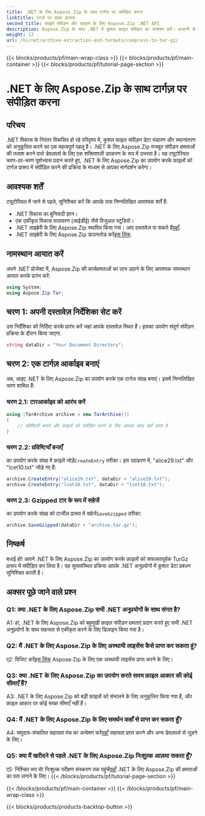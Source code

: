 ```yaml
---
title: .NET के लिए Aspose.Zip के साथ टार्गज़ पर संपीड़ित करना
linktitle: टार्ग्ज़ पर दबाव डालना
second_title: फ़ाइलें संपीड़न और संग्रहण के लिए Aspose.Zip .NET API
description: Aspose.Zip के साथ .NET में कुशल फ़ाइल संपीड़न का अन्वेषण करें। आसानी से टारजीज़ पर संपीड़ित करें।
weight: 12
url: /hi/net/archive-extraction-and-formats/compress-to-tar-gz/
---
```


{{< blocks/products/pf/main-wrap-class >}}
{{< blocks/products/pf/main-container >}}
{{< blocks/products/pf/tutorial-page-section >}}

# .NET के लिए Aspose.Zip के साथ टार्गज़ पर संपीड़ित करना

## परिचय

.NET विकास के निरंतर विकसित हो रहे परिदृश्य में, कुशल फ़ाइल संपीड़न डेटा भंडारण और स्थानांतरण को अनुकूलित करने का एक महत्वपूर्ण पहलू है। .NET के लिए Aspose.Zip मजबूत संपीड़न क्षमताओं की तलाश करने वाले डेवलपर्स के लिए एक शक्तिशाली उपकरण के रूप में उभरता है। यह ट्यूटोरियल चरण-दर-चरण पूर्वाभ्यास प्रदान करते हुए, .NET के लिए Aspose.Zip का उपयोग करके फ़ाइलों को टार्गज़ प्रारूप में संपीड़ित करने की प्रक्रिया के माध्यम से आपका मार्गदर्शन करेगा।

## आवश्यक शर्तें

ट्यूटोरियल में जाने से पहले, सुनिश्चित करें कि आपके पास निम्नलिखित आवश्यक शर्तें हैं:

- .NET विकास का बुनियादी ज्ञान।
- एक एकीकृत विकास वातावरण (आईडीई) जैसे विजुअल स्टूडियो।
-  .NET लाइब्रेरी के लिए Aspose.Zip स्थापित किया गया। आप दस्तावेज़ पा सकते हैं[यहाँ](https://reference.aspose.com/zip/net/).
-  .NET लाइब्रेरी के लिए Aspose.Zip डाउनलोड करें[इस लिंक](https://releases.aspose.com/zip/net/).

## नामस्थान आयात करें

अपने .NET प्रोजेक्ट में, Aspose.Zip की कार्यक्षमताओं का लाभ उठाने के लिए आवश्यक नामस्थान आयात करके प्रारंभ करें:

```csharp
using System;
using Aspose.Zip.Tar;
```

## चरण 1: अपनी दस्तावेज़ निर्देशिका सेट करें

उस निर्देशिका को निर्दिष्ट करके प्रारंभ करें जहां आपके दस्तावेज़ स्थित हैं। इसका उपयोग संपूर्ण संपीड़न प्रक्रिया के दौरान किया जाएगा.

```csharp
string dataDir = "Your Document Directory";
```

## चरण 2: एक टार्गज़ आर्काइव बनाएं

अब, आइए .NET के लिए Aspose.Zip का उपयोग करके एक टार्गज़ संग्रह बनाएं। इसमें निम्नलिखित चरण शामिल हैं:

### चरण 2.1: टारआर्काइव को आरंभ करें

```csharp
using (TarArchive archive = new TarArchive())
{
    // प्रविष्टियाँ बनाने और फ़ाइलों को संपीड़ित करने के लिए आपका कोड यहाँ जाता है
}
```

### चरण 2.2: प्रविष्टियाँ बनाएँ

 का उपयोग करके संग्रह में फ़ाइलें जोड़ें`CreateEntry` तरीका। इस उदाहरण में, "alice29.txt" और "lcet10.txt" जोड़े गए हैं:

```csharp
archive.CreateEntry("alice29.txt", dataDir + "alice29.txt");
archive.CreateEntry("lcet10.txt", dataDir + "lcet10.txt");
```

### चरण 2.3: Gzipped टार के रूप में सहेजें

 का उपयोग करके संग्रह को टार्जीज़ प्रारूप में सहेजें`SaveGzipped` तरीका:

```csharp
archive.SaveGzipped(dataDir + "archive.tar.gz");
```

## निष्कर्ष

बधाई हो! आपने .NET के लिए Aspose.Zip का उपयोग करके फ़ाइलों को सफलतापूर्वक TurGz प्रारूप में संपीड़ित कर लिया है। यह सुव्यवस्थित प्रक्रिया आपके .NET अनुप्रयोगों में कुशल डेटा प्रबंधन सुनिश्चित करती है।

## अक्सर पूछे जाने वाले प्रश्न

### Q1: क्या .NET के लिए Aspose.Zip सभी .NET अनुप्रयोगों के साथ संगत है?
A1: हां, .NET के लिए Aspose.Zip को बहुमुखी फ़ाइल संपीड़न क्षमताएं प्रदान करते हुए सभी .NET अनुप्रयोगों के साथ सहजता से एकीकृत करने के लिए डिज़ाइन किया गया है।

### Q2: मैं .NET के लिए Aspose.Zip के लिए अस्थायी लाइसेंस कैसे प्राप्त कर सकता हूं?

 ए2: विजिट करें[इस लिंक](https://purchase.aspose.com/temporary-license/) Aspose.Zip के लिए एक अस्थायी लाइसेंस प्राप्त करने के लिए।

### Q3: क्या .NET के लिए Aspose.Zip का उपयोग करते समय फ़ाइल आकार की कोई सीमाएँ हैं?

A3: .NET के लिए Aspose.Zip को बड़ी फ़ाइलों को संभालने के लिए अनुकूलित किया गया है, और फ़ाइल आकार पर कोई सख्त सीमाएँ नहीं हैं।

### Q4: मैं .NET के लिए Aspose.Zip के लिए समर्थन कहाँ से प्राप्त कर सकता हूँ?

 A4: समुदाय-संचालित सहायता मंच का अन्वेषण करें[यहाँ](https://forum.aspose.com/c/zip/37) सहायता प्राप्त करने और अन्य डेवलपर्स से जुड़ने के लिए।

### Q5: क्या मैं खरीदने से पहले .NET के लिए Aspose.Zip निःशुल्क आज़मा सकता हूँ?

 ए5: निश्चित रूप से! निःशुल्क परीक्षण संस्करण तक पहुंचें[यहाँ](https://releases.aspose.com/zip/net) .NET के लिए Aspose.Zip की क्षमताओं का पता लगाने के लिए।
{{< /blocks/products/pf/tutorial-page-section >}}

{{< /blocks/products/pf/main-container >}}
{{< /blocks/products/pf/main-wrap-class >}}

{{< blocks/products/products-backtop-button >}}
